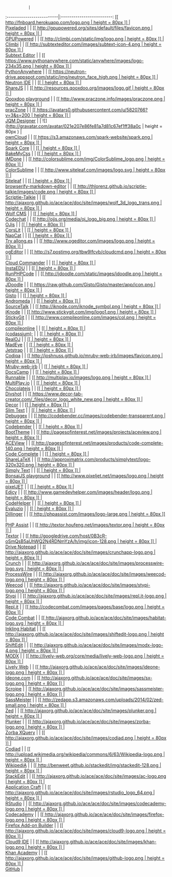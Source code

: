               |   
:-------------------------|:-------------------------:
[ [[ http://fnboard.herokuapp.com/logo.png | height = 80px ]] ](http://fnboard.herokuapp.com) |  
  [Pixeladed](http://fnboard.herokuapp.com) |
|
[ [[ http://gpupowered.org/sites/default/files/favicon.png | height = 80px ]] ](http://www.gpupowered.org/sand2/launch2/#) |  
   [GPUPowered](http://www.gpupowered.org/sand2/launch2/#) |
|
[ [[ http://climbi.com/static/img/logo.png | height = 80px ]] ](http://climbi.com/) |  
   [Climbi](http://climbi.com/) |
|
[ [[ http://subtexteditor.com/images/subtext-icon-4.png | height = 80px ]] ](http://subtexteditor.com/) |  
   [Subtext Editor](http://subtexteditor.com/) |
|
[ [[ https://www.pythonanywhere.com/static/anywhere/images/logo-234x35.png | height = 80px ]] ](http://www.pythonanywhere.com/) |  
   [PythonAnywhere](http://www.pythonanywhere.com/) |
|
[ [[ https://neutron-drive.appspot.com/static/img/neutron_face_high.png | height = 80px ]] ](http://neutronide.com/) |  
   [Neutron IDE](http://neutronide.com/) |
|
[ [[   | height = 80px ]] ](http://sharejs.org/hello-ace.html) |  
   [ShareJS](http://sharejs.org/hello-ace.html) |
|
[ [[ http://resources.qooxdoo.org/images/logo.gif | height = 80px ]] ](http://demo.qooxdoo.org/devel/playground/#) |  
   [Qooxdoo playground](http://demo.qooxdoo.org/devel/playground/#) |
|
[ [[ http://www.praczone.info/images/praczone.png | height = 80px ]] ](http://www.praczone.com/editor) |  
   [pracZone](http://www.praczone.com/editor) |
|
[ [[ https://avatars0.githubusercontent.com/u/5820766?v=3&s=200 | height = 80px ]] ](http://jqmdesigner.appspot.com/) |  
   [JQM Designer](http://jqmdesigner.appspot.com/) |
|
![](http://gravatar.com/avatar/021e207e86fe81a7d81c67ef1ff38a0c | height = 80px ) |  
   [ownCloud](http://owncloud.org/) |
|
[ [[ https://s3.amazonaws.com/spark-website/spark.png | height = 80px ]] ](http://spark.io/build) |  
   [Spark Core](http://spark.io/build) |
|
[ [[   | height = 80px ]] ](http://bakemycss.mypathforpython.appspot.com/) |  
   [BakeMyCss](http://bakemycss.mypathforpython.appspot.com/) |
|
[ [[   | height = 80px ]] ](http://piascikj.github.io/imdone/) |  
   [iMDone](http://piascikj.github.io/imdone/) |
|
[ [[ http://colorsublime.com/img/ColorSublime_logo.png | height = 80px ]] ](http://colorsublime.com/) |  
   [ColorSublime](http://colorsublime.com/) |
|
[ [[ http://www.siteleaf.com/images/logo.svg | height = 80px ]] ](http://www.siteleaf.com/) |  
   [Siteleaf](http://www.siteleaf.com/) |
|
[ [[   | height = 80px ]] ](http://thlorenz.github.io/browserify-markdown-editor/) |  
   [browserify-markdown-editor](http://thlorenz.github.io/browserify-markdown-editor/) |
|
[ [[ http://thlorenz.github.io/scriptie-talkie/images/code.png | height = 80px ]] ](http://thlorenz.github.io/scriptie-talkie/) |  
   [Scriptie-Talkie](http://thlorenz.github.io/scriptie-talkie/) |
|
[ [[ http://ajaxorg.github.io/ace/ace/doc/site/images/wolf_3d_logo_trans.png | height = 80px ]] ](http://www.wolfcms.org/repository/133) |  
   [Wolf CMS](http://www.wolfcms.org/repository/133) |
|
[ [[   | height = 80px ]] ](http://codechat.net/) |  
   [Codechat](http://codechat.net/) |
|
[ [[ http://ojjs.org/media/oj_logo_big.png | height = 80px ]] ](http://ojjs.org/index.html) |  
   [OJjs](http://ojjs.org/index.html) |
|
[ [[   | height = 80px ]] ](http://www.corslit.com/new/melloWorld) |  
   [CorsLit](http://www.corslit.com/new/melloWorld) |
|
[ [[   | height = 80px ]] ](http://napcatapp.tumblr.com/post/60598006734/version-1-3-is-released) |  
   [NapCat](http://napcatapp.tumblr.com/post/60598006734/version-1-3-is-released) |
|
[ [[   | height = 80px ]] ](http://allong.es/try/) |  
   [Try allong.es](http://allong.es/try/) |
|
[ [[ http://www.ogeditor.com/images/logo.png | height = 80px ]] ](http://www.ogeditor.com/index.aspx) |  
   [ogEditor](http://www.ogeditor.com/index.aspx) |
|
[ [[ http://s7.postimg.org/tbw9lfcvb/cloudcmd.png | height = 80px ]] ](http://cloudcmd.io/) |  
   [Cloud Commander](http://cloudcmd.io/) |
|
[ [[   | height = 80px ]] ](http://instaedu.com/lesson-demo/) |  
   [InstaEDU](http://instaedu.com/lesson-demo/) |
|
[ [[   | height = 80px ]] ](https://github.com/websiteduck/Run-PHP-Code) |  
   [RunPHPCode](https://github.com/websiteduck/Run-PHP-Code) |
|
[ [[ http://jdoodle.com/static/images/jdoodle.png | height = 80px ]] ](http://jdoodle.com/) |  
   [JDoodle](http://jdoodle.com/) |
|
[ [[ https://raw.github.com/Gisto/Gisto/master/app/icon.png | height = 80px ]] ](http://www.gistoapp.com/) |  
   [Gisto](http://www.gistoapp.com/) |
|
[ [[   | height = 80px ]] ](http://www.andromeda-project.org/index.php) |  
   [Andromeda](http://www.andromeda-project.org/index.php) |
|
[ [[   | height = 80px ]] ](http://sourcetalk.net/) |  
   [SourceTalk](http://sourcetalk.net/) |
|
[ [[ http://iknode.com/iknode_symbol.png | height = 80px ]] ](http://iknode.com/) |  
   [iKnode](http://iknode.com/) |
|
[ [[ http://www.stickygit.com/img/logo1.png | height = 80px ]] ](http://www.stickygit.com/) |  
   [StickyGit](http://www.stickygit.com/) |
|
[ [[ http://www.compileonline.com/images/col.png | height = 80px ]] ](http://compileonline.com/) |  
   [compileonline](http://compileonline.com/) |
|
[ [[   | height = 80px ]] ](http://codassium.com/) |  
   [(codassium);](http://codassium.com/) |
|
[ [[   | height = 80px ]] ](http://www.realoj.com/) |  
   [RealOJ](http://www.realoj.com/) |
|
[ [[   | height = 80px ]] ](http://madeye.io/) |  
   [MadEye](http://madeye.io/) |
|
[ [[   | height = 80px ]] ](http://jetstrap.com/) |  
   [Jetstrap](http://jetstrap.com/) |
|
[ [[   | height = 80px ]] ](https://codiqa.com/) |  
   [Codiqa](https://codiqa.com/) |
|
[ [[ http://joshnuss.github.io/mruby-web-irb/images/favicon.png | height = 80px ]] ](http://joshnuss.github.io/mruby-web-irb/) |  
   [Mruby-web-irb](http://joshnuss.github.io/mruby-web-irb/) |
|
[ [[   | height = 80px ]] ](http://docscamp.com/) |  
   [DocsCamp](http://docscamp.com/) |
|
[ [[   | height = 80px ]] ](http://runnable.com/) |  
   [Runnable](http://runnable.com/) |
|
[ [[ http://multiplay.io/images/logo.png | height = 80px ]] ](http://multiplay.io/) |  
   [MultiPlay.io](http://multiplay.io/) |
|
[ [[   | height = 80px ]] ](https://chocolatejs.org/) |  
   [Chocolatejs](https://chocolatejs.org/) |
|
[ [[   | height = 80px ]] ](http://www.divshot.com/) |  
   [Divshot](http://www.divshot.com/) |
|
[ [[ https://www.decor-tab-creator.com/_files/decor_logo_white_new.png | height = 80px ]] ](https://www.decor-tab-creator.com/) |  
   [Decor](https://www.decor-tab-creator.com/) |
|
[ [[   | height = 80px ]] ](http://slimtext.org/) |  
   [Slim Text](http://slimtext.org/) |
|
[ [[   | height = 80px ]] ](http://www.debuggex.com/) |  
   [Debuggex](http://www.debuggex.com/) |
|
[ [[ http://codebender.cc/images/codebender-transparent.png | height = 80px ]] ](http://codebender.cc/) |  
   [Codebender](http://codebender.cc/) |
|
[ [[   | height = 80px ]] ](http://www.boottheme.com/) |  
   [BootTheme](http://www.boottheme.com/) |
|
[ [[ http://pagesofinterest.net/images/projects/aceview.png | height = 80px ]] ](https://github.com/faceleg/ACEView) |  
   [ACEView](https://github.com/faceleg/ACEView) |
|
[ [[ http://pagesofinterest.net/images/products/code-complete-140.png | height = 80px ]] ](http://pagesofinterest.net/shop/code-complete) |  
   [Code Complete](http://pagesofinterest.net/shop/code-complete) |
|
[ [[   | height = 80px ]] ](https://www.sharelatex.com/) |  
   [ShareLaTeX](https://www.sharelatex.com/) |
|
[ [[ http://approximatrix.com/products/simplytext/logo-320x320.png | height = 80px ]] ](http://approximatrix.com/products/simplytext) |  
   [Simply Text](http://approximatrix.com/products/simplytext) |
|
[ [[   | height = 80px ]] ](http://orbit.bonsaijs.org/) |  
   [BonsaiJS playground](http://orbit.bonsaijs.org/) |
|
[ [[ http://www.pixeljet.net/images/logo.png | height = 80px ]] ](http://www.pixeljet.net/index.html) |  
   [pixelJET](http://www.pixeljet.net/index.html) |
|
[ [[   | height = 80px ]] ](http://www.edicy.com/blog/new-code-editor-for-creating-unique-website-designs) |  
   [Edicy](http://www.edicy.com/blog/new-code-editor-for-creating-unique-website-designs) |
|
[ [[ http://www.gamedevhelper.com/images/header/logo.png | height = 80px ]] ](http://www.gamedevhelper.com/) |  
   [CodeHelper](http://www.gamedevhelper.com/) |
|
[ [[   | height = 80px ]] ](http://www.evaluzio.net/editor) |  
   [Evaluzio](http://www.evaluzio.net/editor) |
|
[ [[   | height = 80px ]] ](http://dillinger.io/) |  
   [Dillinger](http://dillinger.io/) |
|
[ [[ http://phpassist.com/images/logo-large.png | height = 80px ]] ](http://phpassist.com/f8456) |  
   [PHP Assist](http://phpassist.com/f8456) |
|
[ [[ http://textor.houfeng.net/images/textor.png | height = 80px ]] ](http://textor.houfeng.net/) |  
   [Textor](http://textor.houfeng.net/) |
|
[ [[ http://googledrive.com/host/0B3cR-oSmQsB5aUhWQ2N4RDNmYzA/h/img/icon-128.png | height = 80px ]] ](https://drivenotepad.appspot.com/support) |  
   [Drive Notepad](https://drivenotepad.appspot.com/support) |
|
[ [[ http://ajaxorg.github.io/ace/ace/doc/site/images/crunchapp-logo.png | height = 80px ]] ](http://crunchapp.net/) |  
   [Crunch](http://crunchapp.net/) |
|
[ [[ http://ajaxorg.github.io/ace/ace/doc/site/images/processwire-logo.svg | height = 80px ]] ](http://modules.processwire.com/modules/inputfield-ace-editor/) |  
   [ProcessWire](http://modules.processwire.com/modules/inputfield-ace-editor/) |
|
[ [[ http://ajaxorg.github.io/ace/ace/doc/site/images/weecod-logo.png | height = 80px ]] ](http://www.weecod.com/) |  
   [Weecod](http://www.weecod.com/) |
|
[ [[ http://ajaxorg.github.io/ace/ace/doc/site/images/stypi-logo.png | height = 80px ]] ](https://code.stypi.com/) |  
   [Stypi](https://code.stypi.com/) |
|
[ [[ http://ajaxorg.github.io/ace/ace/doc/site/images/repl.it-logo.png | height = 80px ]] ](http://repl.it/) |  
   [Repl.it](http://repl.it/) |
|
[ [[ http://codecombat.com/images/pages/base/logo.png | height = 80px ]] ](http://codecombat.com/) |  
   [Code Combat](http://codecombat.com/) |
|
[ [[ http://ajaxorg.github.io/ace/ace/doc/site/images/habitat-logo.svg | height = 80px ]] ](http://habitat.inkling.com/) |  
   [Inkling Habitat](http://habitat.inkling.com/) |
|
[ [[ http://ajaxorg.github.io/ace/ace/doc/site/images/shiftedit-logo.png | height = 80px ]] ](http://shiftedit.net/) |  
   [ShiftEdit](http://shiftedit.net/) |
|
[ [[ http://ajaxorg.github.io/ace/ace/doc/site/images/modx-logo-4.png | height = 80px ]] ](http://modx.com/extras/package/ace) |  
   [MODX](http://modx.com/extras/package/ace) |
|
[ [[ http://lively-web.org/core/media/lively-web-logo.png | height = 80px ]] ](http://lively-web.org/) |  
   [Lively Web](http://lively-web.org/) |
|
[ [[ http://ajaxorg.github.io/ace/ace/doc/site/images/ideone-logo.png | height = 80px ]] ](http://ideone.com/) |  
   [Ideone.com](http://ideone.com/) |
|
[ [[ http://ajaxorg.github.io/ace/ace/doc/site/images/sx-logo.png | height = 80px ]] ](http://www.scroipe.com/) |  
   [Scroipe](http://www.scroipe.com/) |
|
[ [[ http://ajaxorg.github.io/ace/ace/doc/site/images/sassmeister-logo.png | height = 80px ]] ](http://sassmeister.com/) |  
   [SassMeister](http://sassmeister.com/) |
|
[ [[ http://zedapp.s3.amazonaws.com/uploads/2014/02/zed-small.png | height = 80px ]] ](http://zedapp.org/) |  
   [Zed](http://zedapp.org/) |
|
[ [[ http://ajaxorg.github.io/ace/ace/doc/site/images/plunker.png | height = 80px ]] ](http://plnkr.co/edit/) |  
   [Plunker](http://plnkr.co/edit/) |
|
[ [[ http://ajaxorg.github.io/ace/ace/doc/site/images/zorba-logo.png | height = 80px ]] ](http://try.zorba.io/queries/xquery) |  
   [Zorba XQuery](http://try.zorba.io/queries/xquery) |
|
[ [[ http://ajaxorg.github.io/ace/ace/doc/site/images/codiad.png | height = 80px ]] ](http://codiad.com/) |  
   [Codiad](http://codiad.com/) |
|
[ [[ http://upload.wikimedia.org/wikipedia/commons/6/63/Wikipedia-logo.png | height = 80px ]] ](https://en.wikipedia.org/wiki/Special:Version) |  
   [WikipediA](https://en.wikipedia.org/wiki/Special:Version) |
|
[ [[ http://benweet.github.io/stackedit/img/stackedit-128.png | height = 80px ]] ](http://benweet.github.io/stackedit/) |  
   [StackEdit](http://benweet.github.io/stackedit/) |
|
[ [[ http://ajaxorg.github.io/ace/ace/doc/site/images/ac-logo.png | height = 80px ]] ](http://www.applicationcraft.com/) |  
   [Application Craft](http://www.applicationcraft.com/) |
|
[ [[ http://ajaxorg.github.io/ace/ace/doc/site/images/rstudio_logo_64.png | height = 80px ]] ](http://rstudio.org/) |  
   [RStudio](http://rstudio.org/) |
|
[ [[ http://ajaxorg.github.io/ace/ace/doc/site/images/codecademy-logo.png | height = 80px ]] ](http://www.codecademy.com/) |  
   [Codecademy](http://www.codecademy.com/) |
|
[ [[ http://ajaxorg.github.io/ace/ace/doc/site/images/firefox-logo.png | height = 80px ]] ](https://builder.addons.mozilla.org/) |  
   [Firefox Add-on Builder](https://builder.addons.mozilla.org/) |
|
[ [[ http://ajaxorg.github.io/ace/ace/doc/site/images/cloud9-logo.png | height = 80px ]] ](https://github.com/ajaxorg/cloud9) |  
   [Cloud9 IDE](https://github.com/ajaxorg/cloud9) |
|
[ [[ http://ajaxorg.github.io/ace/ace/doc/site/images/khan-logo.png | height = 80px ]] ](http://ejohn.org/blog/introducing-khan-cs/) |  
   [Khan Academy](http://ejohn.org/blog/introducing-khan-cs/) |
|
[ [[ http://ajaxorg.github.io/ace/ace/doc/site/images/github-logo.png | height = 80px ]] ](https://github.com/blog/905-edit-like-an-ace) |  
   [GitHub](https://github.com/blog/905-edit-like-an-ace) |